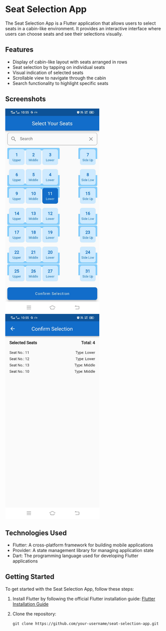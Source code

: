 # Seat Selection App

The Seat Selection App is a Flutter application that allows users to select seats in a cabin-like environment. It provides an interactive interface where users can choose seats and see their selections visually.

## Features

- Display of cabin-like layout with seats arranged in rows
- Seat selection by tapping on individual seats
- Visual indication of selected seats
- Scrollable view to navigate through the cabin
- Search functionality to highlight specific seats

## Screenshots

<img src = "assets/seatSelectionScreen.jpeg" alt = "Seat Selection Screen" width = 300>
<img src = "assets/confirmSelection.jpeg" alt = "Confirm Selection Screen" width = 300>

## Technologies Used

- Flutter: A cross-platform framework for building mobile applications
- Provider: A state management library for managing application state
- Dart: The programming language used for developing Flutter applications

## Getting Started

To get started with the Seat Selection App, follow these steps:

1. Install Flutter by following the official Flutter installation guide: [Flutter Installation Guide](https://flutter.dev/docs/get-started/install)

2. Clone the repository:

   ```shell
   git clone https://github.com/your-username/seat-selection-app.git
   ```
